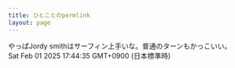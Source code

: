 ```yaml
---
title: ひとことのpermlink
layout: page
---
```

<div class="box" dt="1738399475345">
  やっぱJordy smithはサーフィン上手いな。普通のターンもかっこいい。
  <div class="content is-small">Sat Feb 01 2025 17:44:35 GMT+0900 (日本標準時)</div>
</div>
